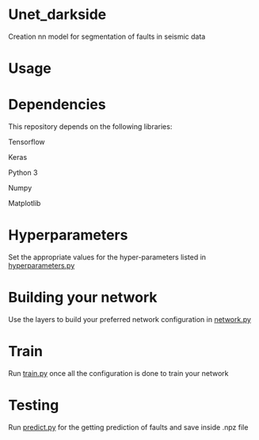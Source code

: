 # Unet_darkside
Creation nn model for segmentation of faults in seismic data

# **Usage**
# Dependencies
This repository depends on the following libraries:

Tensorflow

Keras

Python 3

Numpy

Matplotlib

# Hyperparameters
Set the appropriate values for the hyper-parameters listed in [hyperparameters.py](https://github.com/AlexBorealis/Unet_darkside/blob/master/hyperparameters.py)

# Building your network
Use the layers to build your preferred network configuration in [network.py](https://github.com/AlexBorealis/Unet_darkside/blob/master/network.py)

# Train
Run [train.py](https://github.com/AlexBorealis/Unet_darkside/blob/master/train.py) once all the configuration is done to train your network

# Testing
Run [predict.py](https://github.com/AlexBorealis/Unet_darkside/blob/master/predict.py) for the getting prediction of faults and save inside .npz file
